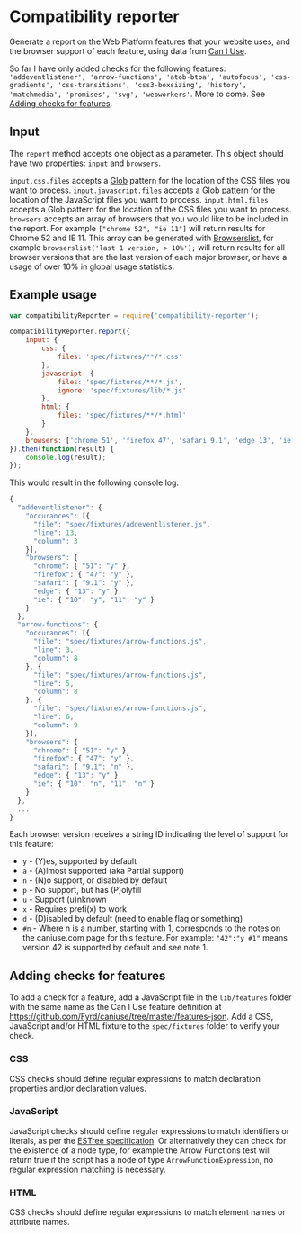 # Compatibility reporter

Generate a report on the Web Platform features that your website uses, and the browser support of each feature, using data from [Can I Use](http://caniuse.com/).

So far I have only added checks for the following features: `'addeventlistener', 'arrow-functions', 'atob-btoa', 'autofocus', 'css-gradients', 'css-transitions', 'css3-boxsizing', 'history', 'matchmedia', 'promises', 'svg', 'webworkers'`. More to come. See [Adding checks for features](#adding-checks).

## Input

The `report` method accepts one object as a parameter. This object should have two properties: `input` and `browsers`.

`input.css.files` accepts a [Glob](https://github.com/isaacs/node-glob) pattern for the location of the CSS files you want to process.
`input.javascript.files` accepts a Glob pattern for the location of the JavaScript files you want to process.
`input.html.files` accepts a Glob pattern for the location of the CSS files you want to process.
`browsers` accepts an array of browsers that you would like to be included in the report. For example `["chrome 52", "ie 11"]` will return results for Chrome 52 and IE 11. This array can be generated with [Browserslist](https://github.com/ai/browserslist), for example `browserslist('last 1 version, > 10%');` will return results for all browser versions that are the last version of each major browser, or have a usage of over 10% in global usage statistics.

## Example usage

```js
var compatibilityReporter = require('compatibility-reporter');

compatibilityReporter.report({
	input: {
		css: {
			files: 'spec/fixtures/**/*.css'
		},
		javascript: {
			files: 'spec/fixtures/**/*.js',
			ignore: 'spec/fixtures/lib/*.js'
		},
		html: {
			files: 'spec/fixtures/**/*.html'
		}
	},
	browsers: ['chrome 51', 'firefox 47', 'safari 9.1', 'edge 13', 'ie 11', 'ie 10']
}).then(function(result) {
	console.log(result);
});
```

This would result in the following console log:

```js
{
  "addeventlistener": {
    "occurances": [{
      "file": "spec/fixtures/addeventlistener.js",
      "line": 13,
      "column": 3
    }],
    "browsers": {
      "chrome": { "51": "y" },
      "firefox": { "47": "y" },
      "safari": { "9.1": "y" },
      "edge": { "13": "y" },
      "ie": { "10": "y", "11": "y" }
    }
  },
  "arrow-functions": {
    "occurances": [{
      "file": "spec/fixtures/arrow-functions.js",
      "line": 3,
      "column": 8
    }, {
      "file": "spec/fixtures/arrow-functions.js",
      "line": 5,
      "column": 8
    }, {
      "file": "spec/fixtures/arrow-functions.js",
      "line": 6,
      "column": 9
    }],
    "browsers": {
      "chrome": { "51": "y" },
      "firefox": { "47": "y" },
      "safari": { "9.1": "n" },
      "edge": { "13": "y" },
      "ie": { "10": "n", "11": "n" }
    }
  },
  ...
}
```

Each browser version receives a string ID indicating the level of support for this feature:

- `y` - (Y)es, supported by default
- `a` - (A)lmost supported (aka Partial support)
- `n` - (N)o support, or disabled by default
- `p` - No support, but has (P)olyfill
- `u` - Support (u)nknown
- `x` - Requires prefi(x) to work
- `d` - (D)isabled by default (need to enable flag or something)
- `#n` - Where n is a number, starting with 1, corresponds to the notes on the caniuse.com page for this feature. For example: `"42":"y #1"` means version 42 is supported by default and see note 1.

## <a name="adding-checks"></a>Adding checks for features

To add a check for a feature, add a JavaScript file in the `lib/features` folder with the same name as the Can I Use feature definition at https://github.com/Fyrd/caniuse/tree/master/features-json. Add a CSS, JavaScript and/or HTML fixture to the `spec/fixtures` folder to verify your check.

### CSS

CSS checks should define regular expressions to match declaration properties and/or declaration values.

### JavaScript

JavaScript checks should define regular expressions to match identifiers or literals, as per the [ESTree specification](https://github.com/estree/estree). Or alternatively they can check for the existence of a node type, for example the Arrow Functions test will return true if the script has a node of type `ArrowFunctionExpression`, no regular expression matching is necessary.

### HTML

CSS checks should define regular expressions to match element names or attribute names.

